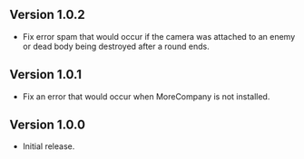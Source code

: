 ## Version 1.0.2
- Fix error spam that would occur if the camera was attached to an enemy or dead body being destroyed after a round ends.

## Version 1.0.1
- Fix an error that would occur when MoreCompany is not installed.

## Version 1.0.0
- Initial release.
